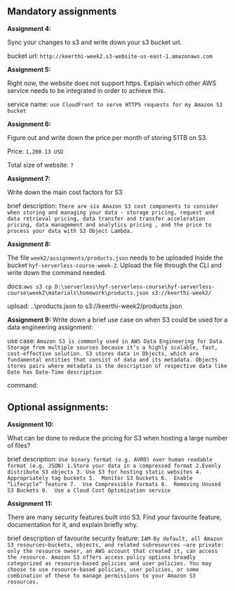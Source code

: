 ## Mandatory assignments

**Assignment 4:**

Sync your changes to s3 and write down your s3 bucket url.

bucket url: `http://keerthi-week2.s3-website-us-east-1.amazonaws.com`

**Assignment 5:**

Right now, the website does not support https. Explain which other AWS service needs to be integrated in order to achieve this.

service name: `use CloudFront to serve HTTPS requests for my Amazon S3 bucket`

**Assignment 6:**

Figure out and write down the price per month of storing 51TB on S3.

<!-- S3 Standard storage: 51 TB per month x 1024 GB in a TB = 52224 GB per month
Pricing calculations
Tiered price for: 52224 GB
51200 GB x 0.0230000000 USD = 1177.60 USD
1024 GB x 0.0220000000 USD = 22.53 USD
Total tier cost: 1177.60 USD + 22.53 USD = 1200.1280 USD (S3 Standard storage cost)
S3 Standard cost (monthly): 1,200.13 USD -->

Price: `1,200.13 USD`

Total size of website: `?`

**Assignment 7:**

Write down the main cost factors for S3

brief description: `There are six Amazon S3 cost components to consider when storing and managing your data - storage pricing, request and data retrieval pricing, data transfer and transfer acceleration pricing, data management and analytics pricing , and the price to process your data with S3 Object Lambda.`

**Assignment 8:**

The file `week2/assignments/products.json` needs to be uploaded Inside the bucket `hyf-serverless-course-week-2`. Upload the file through the CLI and write down the command needed.

docs:`aws s3 cp D:\serverless\hyf-serverless-course\hyf-serverless-course\week2\materials\homework\products.json s3://keerthi-week2/`

upload: ..\products.json to s3://keerthi-week2/products.json

**Assignment 9:**
Write down a brief use case on when S3 could be used for a data engineering assignment:

use case: `Amazon S3 is commonly used in AWS Data Engineering for Data Storage from multiple sources because it’s a highly scalable, fast, cost-effective solution. S3 stores data in Objects, which are fundamental entities that consist of data and its metadata. Objects stores pairs where metadata is the description of respective data like Date has Date-Time description`

command:

## Optional assignments:

**Assignment 10:**

What can be done to reduce the pricing for S3 when hosting a large number of files?

brief description: `Use binary format (e.g. AVRO) over human readable format (e.g. JSON)
1.Store your data in a compressed format
2.Evenly distribute S3 objects
3. Use S3 for hosting static websites
4. Appropriately tag buckets
5.  Monitor S3 buckets
6.  Enable “Lifecycle” feature
7.  Use Compressible Formats
8.  Removing Unused S3 Buckets
9.  Use a Cloud Cost Optimization service`

**Assignment 11:**

There are many security features built into S3. Find your favourite feature, documentation for it, and explain briefly why.

brief description of favourite security feature: `IAM-By default, all Amazon S3 resources—buckets, objects, and related subresources —are private: only the resource owner, an AWS account that created it, can access the resource. Amazon S3 offers access policy options broadly categorized as resource-based policies and user policies. You may choose to use resource-based policies, user policies, or some combination of these to manage permissions to your Amazon S3 resources.`
